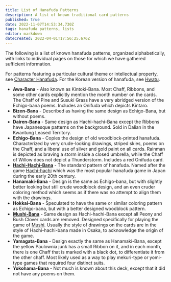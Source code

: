 ```yaml
---
title: List of Hanafuda Patterns
description: A list of known traditional card patterns
published: true
date: 2022-11-07T14:53:34.730Z
tags: hanafuda patterns, lists
editor: markdown
dateCreated: 2022-04-01T17:56:25.676Z
---
```


The following is a list of known hanafuda patterns, organized alphabetically, with links to individual pages on those for which we have gathered sufficient information.

For patterns featuring a particular cultural theme or intellectual property, see [Character Hanafuda](/en/hanafuda/character). For the Korean version of hanafuda, see [Hwatu](/en/hanafuda/hwatu).
- **Awa-Bana** - Also known as Kintoki-Bana. Most Chaff, Ribbons, and some other cards explicitly mention the month number on the cards. The Chaff of Pine and Susuki Grass have a very abridged version of the Echigo-bana poems. Includes an Onifuda which depicts Kintaro.
- **Bizen-Bana** - Described as having the same design as Echigo-Bana, but without poems.
- **Dairen-Bana** - Same design as Hachi-hachi-Bana except the Ribbons have Japanesque patterns on the background. Sold in Dalian in the Kwantung Leased Territory.
- **Echigo-Bana** - Copies the design of old woodblock-printed hanafuda. Characterized by very crude-looking drawings, striped skies, poems on the Chaff, and a liberal use of silver and gold paint on all cards. Rainman is depicted as braving a storm inside a closed umbrella, while the Chaff of Willow does not depict a Thunderstorm. Includes a red Onifuda card.
- [**Hachi-Hachi-Bana**](/en/hanafuda/patterns/hachihachibana) - The standard pattern of hanafuda. Named after the game [Hachi-hachi](/en/hanafuda/games/hachi-hachi) which was the most popular hanafuda game in Japan during the early 20th century.
- **Hanamaki-Bana** - Design is the same as Echigo-bana, but with slightly better looking but still crude woodblock design, and an even cruder coloring method which seems as if there was no attempt to align them with the drawings.
- **Hokkai-Bana** - Speculated to have the same or similar coloring pattern as Echigo-bana, but with a better designed woodblock pattern.
- [**Mushi-Bana**](/en/hanafuda/patterns/mushibana) - Same design as Hachi-hachi-Bana except all Peony and Bush Clover cards are removed. Designed specifically for playing the game of [Mushi](/en/hanafuda/games/mushi). Usually the style of drawings on the cards are in the style of Hachi-hachi-bana made in Osaka, to acknowledge the origin of the game.
- **Yamagata-Bana** - Design exactly the same as Hanamaki-Bana, except the yellow Paulownia junk has a small Ribbon on it, and in each month, there is one Chaff that is marked with a black dot, to differentiate it from the other chaff. Most likely used as a way to play mekuri-type or yomi-type games that required four distinct suits.
- **Yokohama-Bana** - Not much is known about this deck, except that it did not have any poems on them.